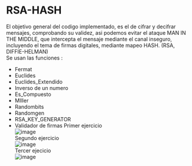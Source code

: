 # RSA-HASH
El objetivo general del codigo implementado, es el de cifrar y decifrar mensajes, comprobando su validez, asi podemos evitar el ataque MAN IN THE MIDDLE, que intercepta el mensaje mediante el canal inseguro, incluyendo el tema de firmas digitales, mediante mapeo HASH. (RSA, DIFFIE-HELMAN)<br>
Se usan las funciones :<br>
- Fermat
- Euclides
- Euclides_Extendido
- Inverso de un numero
- Es_Compuesto
- MIller
- Randombits
- Randomgen
- RSA_KEY_GENERATOR
- Validador de firmas
Primer ejercicio<br>
![image](https://user-images.githubusercontent.com/85748915/176943895-7c60f54a-cab8-4a20-b6a6-342929b315db.png)<br>
Segundo ejercicio<br>
![image](https://user-images.githubusercontent.com/85748915/176944006-45626b43-a69c-47f6-b0f4-11b5bab69ad4.png)<br>
Tercer ejecicio<br>
![image](https://user-images.githubusercontent.com/85748915/176944107-bf109294-3a4b-4727-b868-6c582aad7725.png)

